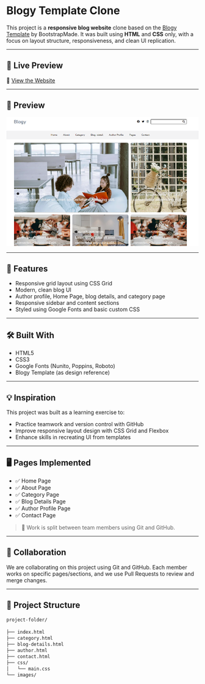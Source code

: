 # Blogy Template Clone

This project is a **responsive blog website** clone based on the [Blogy Template](https://bootstrapmade.com/content/demo/Blogy/) by BootstrapMade. It was built using **HTML** and **CSS** only, with a focus on layout structure, responsiveness, and clean UI replication.

---

## 📍 Live Preview

🔗 [View the Website](https://blogy-zeta.vercel.app/index.html)

---

## 📸 Preview

![Project Screenshot](./image.png)

---

## 📌 Features

- Responsive grid layout using CSS Grid
- Modern, clean blog UI
- Author profile,  Home Page, blog details, and category page
- Responsive sidebar and content sections
- Styled using Google Fonts and basic custom CSS

---

## 🛠️ Built With

- HTML5  
- CSS3  
- Google Fonts (Nunito, Poppins, Roboto)  
- Blogy Template (as design reference)

---

## 💡 Inspiration

This project was built as a learning exercise to:

- Practice teamwork and version control with GitHub
- Improve responsive layout design with CSS Grid and Flexbox
- Enhance skills in recreating UI from templates

---

## 🖥️ Pages Implemented

- ✅ Home Page  
- ✅ About Page  
- ✅ Category Page  
- ✅ Blog Details Page  
- ✅ Author Profile Page  
- ✅ Contact Page  

> 🔁 Work is split between team members using Git and GitHub.

---

## 🤝 Collaboration

We are collaborating on this project using Git and GitHub. Each member works on specific pages/sections, and we use Pull Requests to review and merge changes.

---


## 📁 Project Structure

```plaintext
project-folder/

├── index.html
├── category.html
├── blog-details.html
├── author.html
├── contact.html
├── css/
│   └── main.css
└── images/
